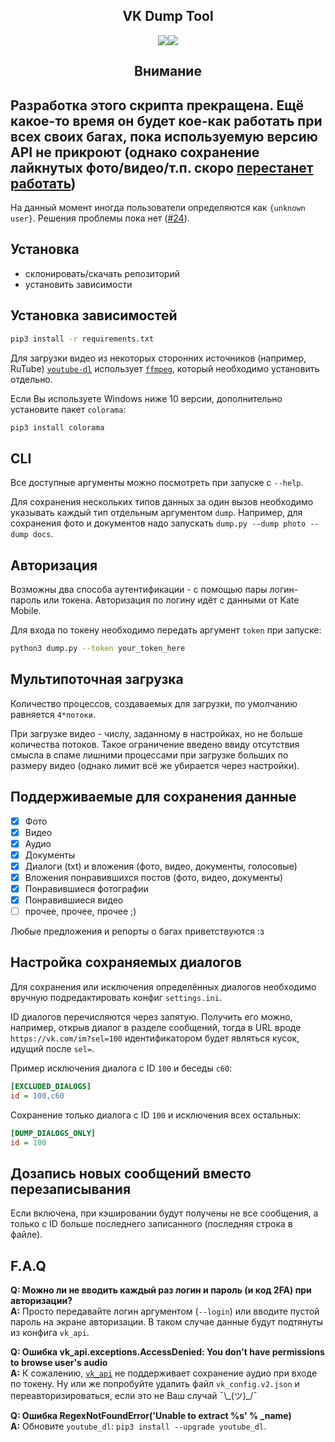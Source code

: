 <div align="center">

## VK Dump Tool

[![](https://img.shields.io/github/release/hikiko4ern/vk_dump.svg?style=flat-square&logo=github&logoColor=white&labelColor=101010&color=2196f3)](https://github.com/hikiko4ern/vk_dump/releases/latest)![](https://img.shields.io/static/v1.svg?message=5.95&logo=vk&logoColor=white&label=API&labelColor=101010&color=a938e4&style=flat-square)

</div>

<h2 align="center">Внимание</h2>

## Разработка этого скрипта прекращена. Ещё какое-то время он будет кое-как работать при всех своих багах, пока используемую версию API не прикроют (однако сохранение лайкнутых фото/видео/т.п. скоро [перестанет работать](https://vk.com/api_updates?w=wall-28551727_5754))

На данный момент иногда пользователи определяются как `{unknown user}`. Решения проблемы пока нет ([#24](/../../issues/24)).

## Установка

- склонировать/скачать репозиторий
- установить зависимости

## Установка зависимостей

```bash
pip3 install -r requirements.txt
```

Для загрузки видео из некоторых сторонних источников (например, RuTube) [`youtube-dl`](https://github.com/ytdl-org/youtube-dl) использует [`ffmpeg`](https://ffmpeg.org), который необходимо установить отдельно.

Если Вы используете Windows ниже 10 версии, дополнительно установите пакет `colorama`:

```bash
pip3 install colorama
```

## CLI

Все доступные аргументы можно посмотреть при запуске с `--help`.

Для сохранения нескольких типов данных за один вызов необходимо указывать каждый тип отдельным аргументом `dump`.
Например, для сохранения фото и документов надо запускать `dump.py --dump photo --dump docs`.

## Авторизация

Возможны два способа аутентификации - с помощью пары логин-пароль или токена. Авторизация по логину идёт с данными от Kate Mobile.

Для входа по токену необходимо передать аргумент `token` при запуске:

```bash
python3 dump.py --token your_token_here
```

## Мультипоточная загрузка

Количество процессов, создаваемых для загрузки, по умолчанию равняется `4*потоки`.

При загрузке видео - числу, заданному в настройках, но не больше количества потоков.
Такое ограничение введено ввиду отсутствия смысла в спаме лишними процессами при загрузке больших по размеру видео (однако лимит всё же убирается через настройки).

## Поддерживаемые для сохранения данные

- [x] Фото
- [x] Видео
- [x] Аудио
- [x] Документы
- [x] Диалоги (txt) и вложения (фото, видео, документы, голосовые)
- [x] Вложения понравившихся постов (фото, видео, документы)
- [x] Понравившиеся фотографии
- [x] Понравившиеся видео
- [ ] прочее, прочее, прочее ;)

Любые предложения и репорты о багах приветствуются :з

## Настройка сохраняемых диалогов

Для сохранения или исключения определённых диалогов необходимо вручную подредактировать конфиг `settings.ini`.

ID диалогов перечисляются через запятую. Получить его можно, например, открыв диалог в разделе сообщений, тогда в URL вроде `https://vk.com/im?sel=100` идентификатором будет являться кусок, идущий после `sel=`.

Пример исключения диалога с ID `100` и беседы `c60`:

```ini
[EXCLUDED_DIALOGS]
id = 100,c60
```

Сохранение только диалога с ID `100` и исключения всех остальных:

```ini
[DUMP_DIALOGS_ONLY]
id = 100
```

## Дозапись новых сообщений вместо перезаписывания

Если включена, при кэшировании будут получены не все сообщения, а только с ID больше последнего записанного (последняя строка в файле).

## F.A.Q

**Q: Можно ли не вводить каждый раз логин и пароль (и код 2FA) при авторизации?**\
**A:** Просто передавайте логин аргументом (`--login`) или вводите пустой пароль на экране авторизации. В таком случае данные будут подтянуты из конфига `vk_api`.

**Q: Ошибка vk_api.exceptions.AccessDenied: You don't have permissions to browse user's audio**\
**A:** К сожалению, [`vk_api`](https://github.com/python273/vk_api) не поддерживает сохранение аудио при входе по токену. Ну или же попробуйте удалить файл `vk_config.v2.json` и переавторизироваться, если это не Ваш случай ¯\\\_(ツ)\_/¯

**Q: Ошибка RegexNotFoundError('Unable to extract %s' % \_name)**\
**A:** Обновите `youtube_dl`: `pip3 install --upgrade youtube_dl`.
